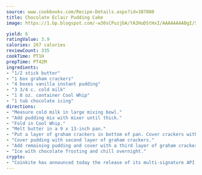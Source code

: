 ```yaml
---
source: www.cookbooks.com/Recipe-Details.aspx?id=387080
title: Chocolate Eclair Pudding Cake
image: https://1.bp.blogspot.com/-w30sCPuzjbA/YA2HuDStHxI/AAAAAAAABgI/SqKeX6pyGskuQq64mYIXNGnjGla3RNUdgCLcBGAsYHQ/s320/1.png

yield: 6
ratingValue: 3.9
calories: 267 calories
reviewCount: 335
cookTime: PT1H
prepTime: PT42M
ingredients:
- "1/2 stick butter"
- "1 box graham crackers"
- "4 boxes vanilla instant pudding"
- "3 3/4 c. cold milk"
- "1 8 oz. container Cool Whip"
- "1 tub chocolate icing"
directions:
- "Measure cold milk in large mixing bowl."
- "Add pudding mix with mixer until thick."
- "Fold in Cool Whip."
- "Melt butter in a 9 x 13-inch pan."
- "Put a layer of graham crackers in bottom of pan. Cover crackers with 1/2 of pudding mix."
- "Cover pudding with second layer of graham crackers."
- "Add remaining pudding and cover with a third layer of graham crackers."
- "Ice with chocolate frosting and chill overnight."
crypto:
- "Coinkite has announced today the release of its multi-signature API and Co-sign Pages, giving users the first Bitcoin platform of its kind to support M-of-15 signatures."
---
```


